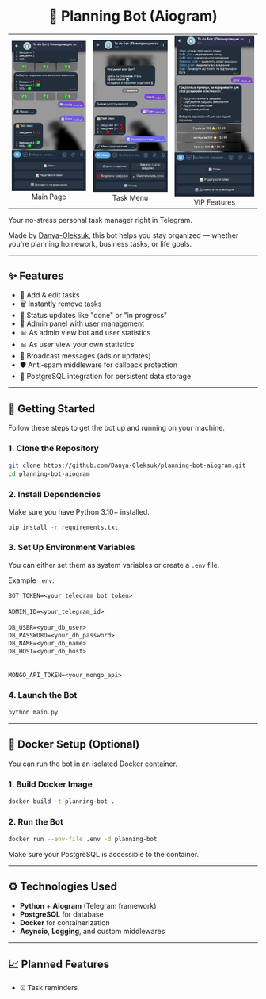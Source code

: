 
<h1 align="center"> 🤖 Planning Bot (Aiogram) </h1>

<table align="center">
  <tr>
    <td align="center"><img src="assets/screenshots/main-page-2.jpg" width="250"/><br/>Main Page</td>
    <td align="center"><img src="assets/screenshots/menu.jpg" width="250"/><br/>Task Menu</td>
    <td align="center"><img src="assets/screenshots/vip-menu.jpg" width="250"/><br/>VIP Features</td>
  </tr>
</table>

Your no-stress personal task manager right in Telegram.

Made by [Danya-Oleksuk](https://github.com/Danya-Oleksuk), this bot helps you stay organized — whether you're planning homework, business tasks, or life goals.

---

## ✨ Features

- 📝 Add & edit tasks  
- 🗑️ Instantly remove tasks  
- 🔁 Status updates like "done" or "in progress"  
- 👮 Admin panel with user management
- 📊 As admin view bot and user statistics
- 📊 As user view your own statistics
- 📢 Broadcast messages (ads or updates)
- 🛡️ Anti-spam middleware for callback protection
- 🐘 PostgreSQL integration for persistent data storage

---

## 🚀 Getting Started

Follow these steps to get the bot up and running on your machine.

### 1. Clone the Repository

```bash
git clone https://github.com/Danya-Oleksuk/planning-bot-aiogram.git
cd planning-bot-aiogram
```

### 2. Install Dependencies

Make sure you have Python 3.10+ installed.

```bash
pip install -r requirements.txt
```

### 3. Set Up Environment Variables

You can either set them as system variables or create a `.env` file.

Example `.env`:

```env
BOT_TOKEN=<your_telegram_bot_token>

ADMIN_ID=<your_telegram_id>

DB_USER=<your_db_user>
DB_PASSWORD=<your_db_password>
DB_NAME=<your_db_name>
DB_HOST=<your_db_host>


MONGO_API_TOKEN=<your_mongo_api>
```

### 4. Launch the Bot

```bash
python main.py
```

---

## 🐳 Docker Setup (Optional)

You can run the bot in an isolated Docker container.

### 1. Build Docker Image

```bash
docker build -t planning-bot .
```

### 2. Run the Bot

```bash
docker run --env-file .env -d planning-bot
```

Make sure your PostgreSQL is accessible to the container.

---

## ⚙️ Technologies Used

- **Python** + **Aiogram** (Telegram framework)  
- **PostgreSQL** for database  
- **Docker** for containerization  
- **Asyncio**, **Logging**, and custom middlewares

---

## 📈 Planned Features

- ⏰ Task reminders  
